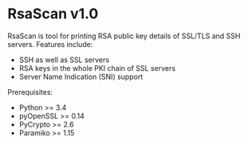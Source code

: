# RsaScan v1.0
RsaScan is tool for printing RSA public key details of SSL/TLS and SSH servers. Features include:
- SSH as well as SSL servers
- RSA keys in the whole PKI chain of SSL servers
- Server Name Indication (SNI) support

Prerequisites:
- Python >= 3.4
- pyOpenSSL >= 0.14
- PyCrypto >= 2.6
- Paramiko >= 1.15
